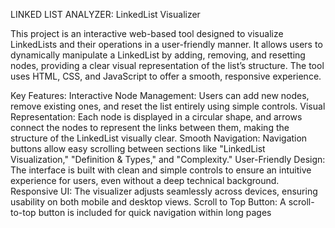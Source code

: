 LINKED LIST ANALYZER:
LinkedList Visualizer

This project is an interactive web-based tool designed to visualize LinkedLists and their operations in a user-friendly manner. It allows users to dynamically manipulate a LinkedList by adding, removing, and resetting nodes, providing a clear visual representation of the list’s structure. The tool uses HTML, CSS, and JavaScript to offer a smooth, responsive experience.

Key Features:
Interactive Node Management: Users can add new nodes, remove existing ones, and reset the list entirely using simple controls.
Visual Representation: Each node is displayed in a circular shape, and arrows connect the nodes to represent the links between them, making the structure of the LinkedList visually clear.
Smooth Navigation: Navigation buttons allow easy scrolling between sections like "LinkedList Visualization," "Definition & Types," and "Complexity."
User-Friendly Design: The interface is built with clean and simple controls to ensure an intuitive experience for users, even without a deep technical background.
Responsive UI: The visualizer adjusts seamlessly across devices, ensuring usability on both mobile and desktop views.
Scroll to Top Button: A scroll-to-top button is included for quick navigation within long pages

